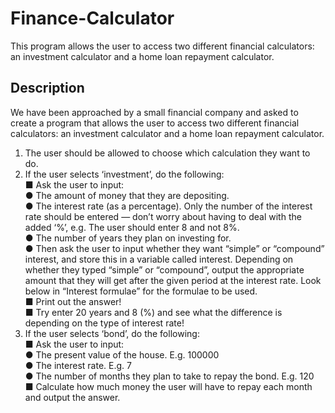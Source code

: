 # Finance-Calculator
This program allows the user to access two different financial calculators: an investment calculator and a home loan repayment calculator.
## Description
We have been approached by a small financial company and asked to create a program that allows the user to access two different financial calculators: an investment calculator and a home loan repayment calculator.
1. The user should be allowed to choose which calculation they want to do.
2. If the user selects ‘investment’, do the following:<br>
■ Ask the user to input:<br>
● The amount of money that they are depositing.<br>
● The interest rate (as a percentage). Only the number of the interest rate should be entered — don’t worry about having to deal with the added ‘%’, e.g. The user should enter 8 and not 8%.<br>
● The number of years they plan on investing for.<br>
● Then ask the user to input whether they want “simple” or “compound” interest, and store this in a variable called interest. Depending on whether they typed “simple” or “compound”, output the appropriate amount that they will get after the given period at the interest rate. Look below in “Interest formulae” for the formulae to be used.<br>
■ Print out the answer!<br>
■ Try enter 20 years and 8 (%) and see what the difference is depending on the type of interest rate!<br>
3. If the user selects ‘bond’, do the following:<br>
■ Ask the user to input:<br>
● The present value of the house. E.g. 100000<br>
● The interest rate. E.g. 7<br>
● The number of months they plan to take to repay the bond. E.g. 120 <br>
■ Calculate how much money the user will have to repay each month and output the answer.<br>
